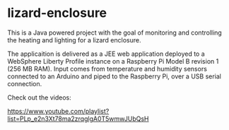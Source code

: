 lizard-enclosure
================

This is a Java powered project with the goal of monitoring and controlling the heating and lighting for a lizard enclosure.

The applicaition is delivered as a JEE web application deployed to a WebSphere Liberty Profile instance on a Raspberry Pi Model B revision 1 (256 MB RAM).  Input comes from temperature and humidity sensors connected to an Arduino and piped to the Raspberry Pi, over a USB serial connection.

Check out the videos:

https://www.youtube.com/playlist?list=PLp_e2n3Xt78ma2zrqglgA0T5wmwJUbQsH
